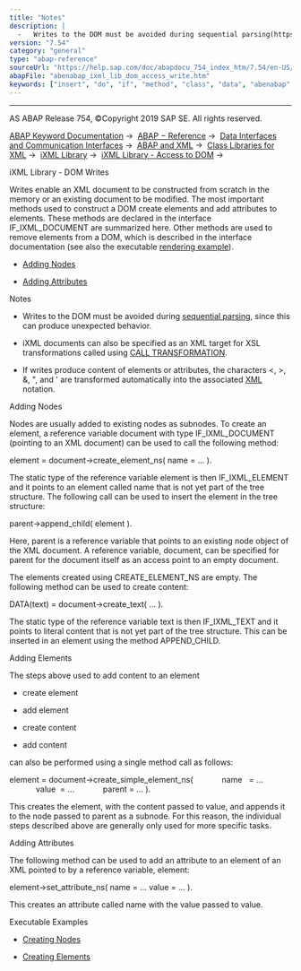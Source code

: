 ```yaml
---
title: "Notes"
description: |
  -   Writes to the DOM must be avoided during sequential parsing(https://help.sap.com/doc/abapdocu_754_index_htm/7.54/en-US/abenabap_ixml_lib_parse_event.htm), since this can produce unexpected behavior. -   iXML documents can also be specified as an XML target for XSL transformations called using
version: "7.54"
category: "general"
type: "abap-reference"
sourceUrl: "https://help.sap.com/doc/abapdocu_754_index_htm/7.54/en-US/abenabap_ixml_lib_dom_access_write.htm"
abapFile: "abenabap_ixml_lib_dom_access_write.htm"
keywords: ["insert", "do", "if", "method", "class", "data", "abenabap", "ixml", "lib", "dom", "access", "write"]
---
```


* * *

AS ABAP Release 754, ©Copyright 2019 SAP SE. All rights reserved.

[ABAP Keyword Documentation](https://help.sap.com/doc/abapdocu_754_index_htm/7.54/en-US/abenabap.htm) →  [ABAP − Reference](https://help.sap.com/doc/abapdocu_754_index_htm/7.54/en-US/abenabap_reference.htm) →  [Data Interfaces and Communication Interfaces](https://help.sap.com/doc/abapdocu_754_index_htm/7.54/en-US/abenabap_data_communication.htm) →  [ABAP and XML](https://help.sap.com/doc/abapdocu_754_index_htm/7.54/en-US/abenabap_xml.htm) →  [Class Libraries for XML](https://help.sap.com/doc/abapdocu_754_index_htm/7.54/en-US/abenabap_xml_libs.htm) →  [iXML Library](https://help.sap.com/doc/abapdocu_754_index_htm/7.54/en-US/abenabap_ixml_lib.htm) →  [iXML Library - Access to DOM](https://help.sap.com/doc/abapdocu_754_index_htm/7.54/en-US/abenabap_ixml_lib_dom_access.htm) → 

iXML Library - DOM Writes

Writes enable an XML document to be constructed from scratch in the memory or an existing document to be modified. The most important methods used to construct a DOM create elements and add attributes to elements. These methods are declared in the interface IF\_IXML\_DOCUMENT are summarized here. Other methods are used to remove elements from a DOM, which is described in the interface documentation (see also the executable [rendering example](https://help.sap.com/doc/abapdocu_754_index_htm/7.54/en-US/abenixml_render_abexa.htm)).

-   [Adding Nodes](#abenabap-ixml-lib-dom-access-write-1--------adding-elements---@ITOC@@ABENABAP_IXML_LIB_DOM_ACCESS_WRITE_2)

-   [Adding Attributes](#@@ITOC@@ABENABAP_IXML_LIB_DOM_ACCESS_WRITE_3)

Notes

-   Writes to the DOM must be avoided during [sequential parsing](https://help.sap.com/doc/abapdocu_754_index_htm/7.54/en-US/abenabap_ixml_lib_parse_event.htm), since this can produce unexpected behavior.

-   iXML documents can also be specified as an XML target for XSL transformations called using [CALL TRANSFORMATION](https://help.sap.com/doc/abapdocu_754_index_htm/7.54/en-US/abapcall_transformation.htm).

-   If writes produce content of elements or attributes, the characters <, \>, &, ", and ' are transformed automatically into the associated [XML](https://help.sap.com/doc/abapdocu_754_index_htm/7.54/en-US/abenxml_oview.htm) notation.

Adding Nodes

Nodes are usually added to existing nodes as subnodes. To create an element, a reference variable document with type IF\_IXML\_DOCUMENT (pointing to an XML document) can be used to call the following method:

element = document->create\_element\_ns( name = ... ).

The static type of the reference variable element is then IF\_IXML\_ELEMENT and it points to an element called name that is not yet part of the tree structure. The following call can be used to insert the element in the tree structure:

parent->append\_child( element ).

Here, parent is a reference variable that points to an existing node object of the XML document. A reference variable, document, can be specified for parent for the document itself as an access point to an empty document.

The elements created using CREATE\_ELEMENT\_NS are empty. The following method can be used to create content:

DATA(text) = document->create\_text( ... ).

The static type of the reference variable text is then IF\_IXML\_TEXT and it points to literal content that is not yet part of the tree structure. This can be inserted in an element using the method APPEND\_CHILD.

Adding Elements

The steps above used to add content to an element

-   create element

-   add element

-   create content

-   add content

can also be performed using a single method call as follows:

element = document->create\_simple\_element\_ns(
            name   = ...
            value  = ...
            parent = ... ).

This creates the element, with the content passed to value, and appends it to the node passed to parent as a subnode. For this reason, the individual steps described above are generally only used for more specific tasks.

Adding Attributes

The following method can be used to add an attribute to an element of an XML pointed to by a reference variable, element:

element->set\_attribute\_ns( name = ... value = ... ).

This creates an attribute called name with the value passed to value.

Executable Examples

-   [Creating Nodes](https://help.sap.com/doc/abapdocu_754_index_htm/7.54/en-US/abenixml_crea_elem_abexa.htm)

-   [Creating Elements](https://help.sap.com/doc/abapdocu_754_index_htm/7.54/en-US/abenixml_crea_simple_elem_abexa.htm)